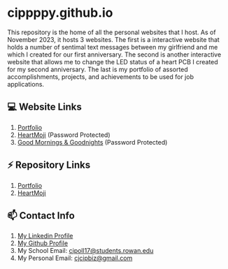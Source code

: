 # cippppy.github.io
This repository is the home of all the personal websites that I host. As of November 2023, it hosts 3 websites. The first is a interactive website that holds a number of sentimal text messages between my girlfriend and me which I created for our first anniversary. The second is another interactive website that allows me to change the LED status of a heart PCB I created for my second anniversary. The last is my portfolio of assorted accomplishments, projects, and achievements to be used for job applications.

## 💻 Website Links
1. [Portfolio](https://cippppy.github.io/Portfolio/index.html)
2. [HeartMoji](https://cippppy.github.io/HeartMoji/homePagePass.html) (Password Protected)
3. [Good Mornings & Goodnights](https://cippppy.github.io/Anniversary/homePagePass.html) (Password Protected)

## ⚡ Repository Links
1. [Portfolio](https://github.com/Cippppy/ChristianPortfolio)
2. [HeartMoji](https://github.com/Cippppy/HeartMoji)

## 📫 Contact Info
1. [My Linkedin Profile](https://www.linkedin.com/in/christian-cipolletta/)
2. [My Github Profile](https://github.com/Cippppy)
3. My School Email: cipoll17@students.rowan.edu
4. My Personal Email: cjcipbiz@gmail.com
